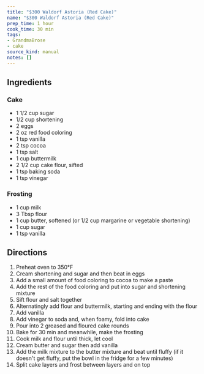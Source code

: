 ```yaml
---
title: "$300 Waldorf Astoria (Red Cake)"
name: "$300 Waldorf Astoria (Red Cake)"
prep_time: 1 hour
cook_time: 30 min
tags:
- GrandmaBrose
- cake
source_kind: manual
notes: []
---
```


## Ingredients
### Cake
- 1 1/2 cup sugar
- 1/2 cup shortening
- 2 eggs
- 2 oz red food coloring
- 1 tsp vanilla
- 2 tsp cocoa
- 1 tsp salt
- 1 cup buttermilk
- 2 1/2 cup cake flour, sifted
- 1 tsp baking soda
- 1 tsp vinegar

### Frosting
- 1 cup milk
- 3 Tbsp flour
- 1 cup butter, softened (or 1/2 cup margarine or vegetable shortening)
- 1 cup sugar
- 1 tsp vanilla


## Directions
1. Preheat oven to 350°F
2. Cream shortening and sugar and then beat in eggs
3. Add a small amount of food coloring to cocoa to make a paste
4. Add the rest of the food coloring and put into sugar and shortening mixture
5. Sift flour and salt together
6. Alternatingly add flour and buttermilk, starting and ending with the flour
7. Add vanilla
8. Add vinegar to soda and, when foamy, fold into cake
9. Pour into 2 greased and floured cake rounds
10. Bake for 30 min and meanwhile, make the frosting
11. Cook milk and flour until thick, let cool
12. Cream butter and sugar then add vanilla
13. Add the milk mixture to the butter mixture and beat until fluffy (if it doesn't get fluffy, put the bowl in the fridge for a few minutes)
14. Split cake layers and frost between layers and on top
